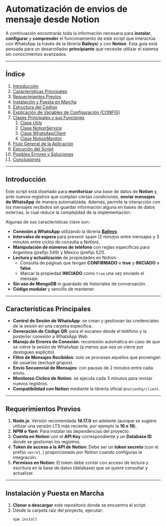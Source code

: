 # Automatización de envios de mensaje desde Notion

A continuación encontrarás toda la información necesaria para **instalar**, **configurar** y **comprender** el funcionamiento de este script que interactúa con WhatsApp (a través de la librería **Baileys**) y con **Notion**. Esta guía está pensada para un desarrollador **principiante** que necesite utilizar el sistema sin conocimientos avanzados.

---

## Índice

1. [Introducción](#introducción)  
2. [Características Principales](#características-principales)  
3. [Requerimientos Previos](#requerimientos-previos)  
4. [Instalación y Puesta en Marcha](#instalación-y-puesta-en-marcha)  
5. [Estructura del Código](#estructura-del-código)  
6. [Explicación de Variables de Configuración (CONFIG)](#explicación-de-variables-de-configuración-config)  
7. [Clases Principales y sus Funciones](#clases-principales-y-sus-funciones)  
   1. [Clase Utils](#clase-utils)  
   2. [Clase NotionService](#clase-notionservice)  
   3. [Clase WhatsAppClient](#clase-whatsappclient)  
   4. [Clase NotionMonitor](#clase-notionmonitor)  
8. [Flujo General de la Aplicación](#flujo-general-de-la-aplicación)  
9. [Ejecución del Script](#ejecución-del-script)  
10. [Posibles Errores y Soluciones](#posibles-errores-y-soluciones)  
11. [Conclusiones](#conclusiones)

---

## Introducción

Este script está diseñado para **monitorizar** una base de datos de **Notion** y, ante nuevos registros que cumplan ciertas condiciones, **enviar mensajes de WhatsApp** de manera automatizada. Además, permite la interacción con los mensajes recibidos sin guardar información alguna en bases de datos externas, lo cual reduce la complejidad de la implementación.

Algunas de sus características clave son:

- **Conexión a WhatsApp** utilizando la librería [**Baileys**](https://github.com/WhiskeySockets/Baileys).
- **Intervalos de espera** para prevenir spam (2 minutos entre mensajes y 3 minutos entre ciclos de consulta a Notion).
- **Manipulación de números de teléfono** con reglas específicas para Argentina (prefijo 549) y México (prefijo 521).
- **Lectura y actualización** de propiedades en Notion:
  - Consulta de páginas que tengan **CONFIRMADO = true** y **INICIADO = false**.
  - Marcar la propiedad **INICIADO** como `true` una vez enviado el mensaje.
- **Sin uso de MongoDB** ni guardado de historiales de conversación.  
- **Código modular** y sencillo de mantener.

---

## Características Principales

- **Control de Sesión de WhatsApp**: se crean y gestionan las credenciales de la sesión en una carpeta específica.
- **Generación de Código QR**: para el escaneo desde el teléfono y la posterior conexión a WhatsApp Web.
- **Manejo de Errores de Conexión**: reconexión automática en caso de que se cierre la sesión de WhatsApp (a menos que sea un cierre por deslogueo explícito).
- **Filtro de Mensajes Recibidos**: solo se procesan aquellos que provengan de usuarios (excluye grupos).
- **Envío Secuencial de Mensajes**: con pausas de 2 minutos entre cada envío.
- **Monitoreo Cíclico de Notion**: se ejecuta cada 3 minutos para revisar nuevos registros.
- **Compatibilidad con Notion** mediante la librería oficial `@notionhq/client`.

---

## Requerimientos Previos

1. **Node.js**: Versión recomendada **14.17.0** en adelante (aunque se sugiere utilizar una versión LTS más reciente, por ejemplo la **16 o 18**).
2. **NPM o Yarn**: Para instalar las dependencias del proyecto.
3. **Cuenta en Notion** con el **API Key** correspondiente y un **Database ID** donde se gestionan los registros.
4. **Token de acceso a la API de Notion**: Debe ser un **token secreto** (con el prefijo `secret_`) proporcionado por Notion cuando configuras la integración.
5. **Permisos en Notion**: El token debe contar con acceso de lectura y escritura en la base de datos (database) que se quiere consultar y actualizar.

---

## Instalación y Puesta en Marcha

1. **Clonar o descargar** este repositorio donde se encuentra el script.
2. Desde la carpeta raíz del proyecto, ejecutar:
   ```bash
   npm install
